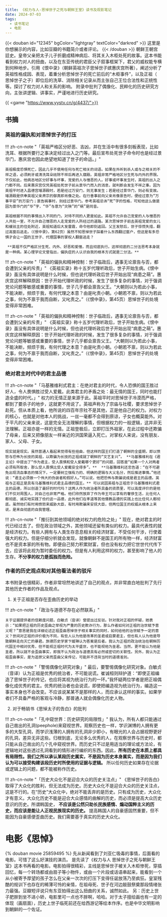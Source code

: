 ```yaml
---
title: 《权力与人-思悼世子之死与朝鲜王室》读书及观影笔记
date: 2024-07-03
tags:
  - 读书笔记
  - 电影
---
```



{{< douban id="12345" bgColor="lightgray" textColor="darkred" >}}
这里是你想展示的内容，比如豆瓣的书籍简介或者评论。
{{< /douban >}}
朝鲜王朝宫廷史。皇帝父亲把太子儿子折磨成精神病后、将其关入木柜处死的故事。这本书能看到权力对人的扭曲，以及在东亚传统的君臣父子叙事框架下，君父的威权能专横到何种地步。引用《恨中录》（朝鲜英祖次子思悼世子嫔惠庆宫所著），阐述分析了英祖性格成因、表现，着重分析思悼世子的死亡前后的“木柜事件”，以及正祖（ 思悼世子之子）即位后的洗草、消除相关记录从而主张自己王位合法性和正统性等。探讨了权力对人和关系的影响。
附录中批判了偶像化、民粹化的历史研究方向，主张讲逻辑、讲事实，严谨地进行历史研究。

{{ <game "https://www.yystv.cn/g/4437/">}}

##  书摘

### 英祖的偏执和对思悼世子的打压

!!! zh-cn-note "「英祖严格区分好恶、吉凶，并在生活中有很多刻板表现，比如洗耳、根据所要行之事决定经过出入之门等。最后宣布处死世子命令时也是经过景华门，惠庆宫也因此绝望地知道了世子的命运。」"

    
    英祖极度恐惧死亡，因此几乎不使用任何与死亡相关的词语。如果在外听到杀人或与之相关的不祥之语，必须刷牙或清洗耳朵祛除不祥后再进入寝殿。英祖非常严格地区分生死与内外的界限。不仅如此，他病态地区分好事与坏事，宠爱的人与憎恶的人。好事或坏事发生时，英祖的出入之门都不同。后来惠庆宫仅凭英祖处死世子前从景华门而入的消息，就判断会发生不祥之事。因为英祖平时进入昌德宫璿源殿时，若是经过万安门，则无事发生；若是经过景华门，则必有变故。璿源殿是供奉英祖父亲肃宗的御真即肖像之处。在行善事前向父亲肖像禀告时，便经过意为“万事平安”的万安门；禀告祸事时，则经过景华门。参考英祖忌讳“死”字的性格，可知他这么做是因为景华门的“华”字，“华”与意为“灾殃”的“祸”是同音。
    
    英祖根据不同的事情出入不同的门，对待不同的人更是如此。英祖不允许自己宠爱的人与憎恶的人共处一室，不允许自己憎恶的人走宠爱的人所经过的道路。某次思悼世子前去英祖宠爱的女儿和缓翁主的住处附近，英祖知道后大发雷霆，命令他即刻返回。父王发怒后，世子惊慌失措，翻过高窗后逃走。（《恨中录》，第62页）虽然不知思悼世子踩着什么东西翻过窗户，但这是有多恐惧才会让一国的王世子、代理国事的掌权人翻窗逃走？
    
     **英祖不仅严格区分生死、内外、好恶和爱憎，而且彻底执行。这样彻底的二分法思考本身就是一种病。某心理学论文曾指出，偏执症的人认识自我的根本方式就是二分法。**


!!! zh-cn-note "「英祖的偏执和精神控制：世子临政后，遇事无论禀告与否，都会遭到父亲的斥责」"
    《英祖实录》称十五岁代理听政后，世子开始生病。《恨中录》虽没有具体说明是什么时候，但也说代理听政后世子开始出现“病患之萌”。惠庆宫这样解释原因：世子开始代理听政的时候，发生了很多复杂的事情，对于强调党论问题等敏感或重要的事情，世子几乎都会禀告父王。“大朝则以为若此小事，不能决断，频烦于我，有何代理之本意？由是叱责小朝。小朝若不禀，则以为若此之事，何为不禀于我而自断，又叱责之。”（《恨中录》，第45页）思悼世子的处境变得非常困难。

!!! zh-cn-note "「英祖的偏执和精神控制：世子临政后，遇事无论禀告与否，都会遭到父亲的斥责」"
    《英祖实录》称十五岁代理听政后，世子开始生病。《恨中录》虽没有具体说明是什么时候，但也说代理听政后世子开始出现“病患之萌”。惠庆宫这样解释原因：世子开始代理听政的时候，发生了很多复杂的事情，对于强调党论问题等敏感或重要的事情，世子几乎都会禀告父王。“大朝则以为若此小事，不能决断，频烦于我，有何代理之本意？由是叱责小朝。小朝若不禀，则以为若此之事，何为不禀于我而自断，又叱责之。”（《恨中录》，第45页）思悼世子的处境变得非常困难。

### 绝对君主时代中的君主品德

!!! zh-cn-note "「马基雅维利式君主：在绝对君主的时代，令人恐惧的国王胜过好人，令人畏惧胜过受人爱戴。此类君主的矛盾之处：最无情的国王，同时也能打造全盛的时代。」"
    权力的无情正是来源于此。英祖平时对思悼世子冷漠而严格，都到了要杀子的地步，这就更不用说了。英祖声称为了宗庙与社稷，要求思悼世子赴死。但从本质上看，他所说的四百年宗社不是其他，正是他自己的权力。对权力的核心，也就是对他本人的挑战，一丝一毫都不会得到原谅，子女也概莫能外。对于平凡的父亲来说，这是完全无法理解的事情，但根据权力的一般逻辑，这并非无法理解。正祖亦是一样的无情。正祖登极后，立即打压外祖家，在此过程中还欺骗了母亲，后来又把像朋友一样亲近的洪国荣逼入死亡。对掌权人来说，没有朋友、家人、父母、子女。
    
    现实就是现实。虽然普通人看起来觉得有些扭曲，但这样的国王们打造了朝鲜的全盛期，即以愤怒与恐怖为长技的英祖，以欺骗为长技的正祖成就了朝鲜的“文艺复兴”。 **马基雅维利在《君主论》中提出了“作为君主，受人畏惧和受人爱戴哪个更好”的问题，回答是“如果一个人对两者必须有所取舍，那么受人畏惧比受人爱戴安全得多”。**  **马基雅维利还忠告道：“在不可避免出现流血事态的情况下，一定要树立强有力的、明确的逻辑与大义名分，然后推进事情。”他还说：“君主必须做一个伟大的伪装者和假好人。”可以说，他把恐怖与欺骗说成是君主的品德。英祖与正祖正是具有马基雅维利式君主品德的国王。** 可以说因英祖与正祖忠于马基雅维利式君主的品德，所以创造了最好的时代吗？这两人作为统治者所具备的资质里，可以高度评价的是他们不仅对周围人，对自己也非常严格。他们欣然放弃了作为帝王可以享有的奢侈生活，比任何人都彻底、诚实地实践了俭约这一品德，此外他们在孝道等其他儒教品德的实践上也比任何人都彻底。虽然他们有时用愤怒来威胁大臣，有时用欺骗来安抚大臣，但两位国王的权威从根本上来说，是来自彻底的自我管理。

!!! zh-cn-note "「推衍到其他领域的绝对权力的危险之处」"
    现在，绝对君主的时代已经过去了。但在政治领域之外，其他领域还留有类似的权力。最具代表性的就是经济权力。有些人拥有与人类生存息息相关的经济财富，不受任何干涉，行使着强大的权力。但是仔细分析就会发现，就像朝鲜不是国王的所有物一样，经济财富也不是资本家的所有物。即便自己努力积累财富，但也没有权力把它世世代代传下去，应该将此视为暂时委任的权力。但是有人利用这样的权力，甚至影响了他人的生存。**不分享的权力是孤独而危险。**

### 作者的历史观点和对其他看法者的驳斥
本书附录也很精彩，作者非常坦然地讲述了自己的观点，并非常直白地批判了先行其他历史作者的作品及观点。

1. 关于正祖是否存在歪曲历史的举动

!!! zh-cn-note "「政治与道德不存在必然联系」"

    关于证据提供者的信赖度问题，白敏贞（音译）曾提出过反驳。针对我对正祖的怀疑，她表示：“如果把正祖的历史歪曲之举视为严重的历史欺诈行为，那么作者如何对正祖的治世赋予意义呢？”意思是我在详细论述正祖歪曲思悼世子相关事实的同时，如何给他的治世赋予一定的意义？世间对正祖的评价极为不同，有些人认为他是改革的圣君或启蒙君主，但也有人认为他是导致朝鲜走向灭亡的暴君。旅德历史学家卞媛琳认为答案是后者。我认为正祖的政治统治在朝鲜历代国王中相对优秀，但不能视正祖时代为太平盛世，也不能视他为圣君。当然，更不能认为他是圣君，所以就不会歪曲事实，即我不认为政治与道德具有必然或密切的关联性。另外，我认为正祖歪曲事实，是为追崇父亲而歪曲父亲传记，可能并不违背当时的道德准则。

!!! zh-cn-note "「警惕偶像化研究对象」"
    最后，要警惕偶像化研究对象。白敏贞（音译）认为正祖是优秀的统治者，不可能说谎。崔诚桓则辩护道：“即使正祖编造了思悼世子的传记，也应将其视为统治行为的一环。”我怀疑两位学者是把正祖偶像化成优秀的君主。优秀的统治者也会说谎，即使把编造视为统治行为，编造这一事实本身也不会改变。不应该说某某不是那样的人，而应承认这样的事实。如果学者们不具备严格的客观与冷静，那普通人就会偶像化历史人物。

2. 对于畅销书《思悼太子的告白》的批判

!!! zh-cn-note "「孔中窥世界：历史研究的局限性」"
    我认为，所有人都只能通过自己凿出的孔洞(peephole)来窥视世界。观察历史也一样，学识渊博的人拥有更多的大型孔洞，而学识浅薄的人拥有的孔洞非少即小，有眼光的人会占据视野更好的孔洞，差异无非这些。归根到底，无论多么优秀的人，在观察世界与历史时，都只能从自己凿出的几个孔中窥视世界。而历史只不过是用适当的理论或方法论，有逻辑地对这些透过孔洞看到的情形进行编织的东西。因此，**所有历史在本质上都具有局限性。我们之所以承认某段历史属实，不是因为历史本身属实，而是因为我们认为可以接受构建该段历史时所使用的证据与逻辑。** 所以任何历史如果存在论据或逻辑上的问题，都不能被称作历史。

!!! zh-cn-note "「历史大众化不是迎合大众的历史关注点」"
    《思悼世子的告白》取得了大众化的胜利，但无法成为历史。历史大众化不是迎合大众的历史关注点，这是不行的。在“历史”大众化中，绝对不能丢弃的是历史。只有成为历史，大众化才有意义。大众化历史不能是迎合大众感情的曲解的历史，而必须是提高大众历史意识的历史。所谓韩国史， **不应该是公然只助长民族感情、煽动国粹主义的历史，而应该是能让人正视民族现实的历史。** 提高韩国人的自豪感固然重要，但不能因为自豪感便歪曲历史。我们需要基于真实的历史大众化。


# 电影《思悼》
{% douban movie 25859495 %}
先从新闻看到了刘亚仁吸毒的事情，后面看的电影。可惜了这么好演技的演员。
是先读了《权力与人 思悼世子之死与朝鲜王室》这本书再看的电影。电影拍得很精彩，主线是思悼世子被关入木柜惨死，穿插回忆，每一个转场都或由扇子等小物件，或由一个片段或话语串起来，能看到一个从小被寄予厚望的孩子怎么在父亲一次次的打压下变得任诞放荡乃至疯狂。皇室残酷的规训下也存在的稀薄可怜的亲情，在祖母死、世子在河边敲鼓祭奠那段情绪张力最强。豆瓣短评说只有东亚拍得出这么扭曲的关系，诚然如此。
另：历史上世子肥胖到坐不进小轿，电影里可一点也不胖啊，哈哈。对于太子擅绘画也有一定的体现（画扇面），历史上世子临死前还在给西游记等绘本作序。也是中华文明影响到朝鲜的一个佐证。



